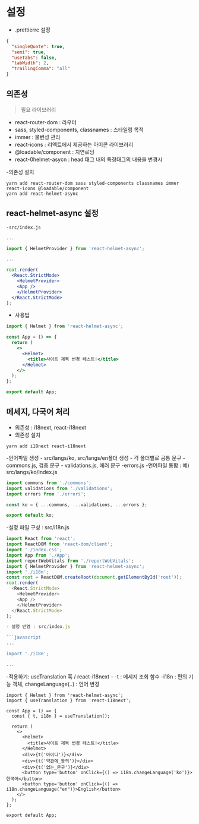 # 설정

- .prettierrc 설정

```json
{
  "singleQuote": true,
  "semi": true,
  "useTabs": false,
  "tabWidth": 2,
  "trailingComma": "all"
}
```

## 의존성

> 필요 라이브러리

- react-router-dom : 라우터
- sass, styled-components, classnames : 스타일링 목적
- immer : 불변성 관리
- react-icons : 리엑트에서 제공하는 아이콘 라이브러리
- @loadable/component : 지연로딩
- react-0helmet-asycn : head 태그 내의 특정태그의 내용을 변경시

-의존성 설치

```
yarn add react-router-dom sass styled-components classnames immer react-icons @loadable/component
yarn add react-helmet-async
```

## react-helmet-async 설정

    -src/index.js

```jsx
...

import { HelmetProvider } from 'react-helmet-async';

...

root.render(
  <React.StrictMode>
    <HelmetProvider>
    <App />
    </HelmetProvider>
  </React.StrictMode>
);

```

- 사용법

```jsx
import { Helmet } from 'react-helmet-async';

const App = () => {
  return (
    <>
      <Helmet>
        <title>사이트 제목 변경 테스트!</title>
      </Helmet>
    </>
  );
};

export default App;
```

## 메세지, 다국어 처리

- 의존성 : i18next, react-i18next
- 의존성 설치

```
yarn add i18next react-i18next
```

-언어파일 생성 - src/langs/ko, src/langs/en폴더 생성 - 각 폴더별로 공통 문구 - commons.js, 검증 문구 - validations.js, 에러 문구 -errors.js -언어파일 통합 : 예) src/langs/ko/index.js

```javascript
import commons from './commons';
import validations from './validations';
import errors from './errors';

const ko = { ...commons, ...validations, ...errors };

export default ko;
```

-설정 파일 구성 : src/i18n.js

````javascript
import React from 'react';
import ReactDOM from 'react-dom/client';
import './index.css';
import App from './App';
import reportWebVitals from './reportWebVitals';
import { HelmetProvider } from 'react-helmet-async';
import './i18n';
const root = ReactDOM.createRoot(document.getElementById('root'));
root.render(
  <React.StrictMode>
    <HelmetProvider>
    <App />
    </HelmetProvider>
  </React.StrictMode>
);

- 설정 반영 : src/index.js

```javascript
...

import './i18n';

...

````

-적용하기: useTranslation 훅 / react-i18next -
    -t : 메세지 조회 함수
    -i18n : 편의 기능 객체, changeLanguage(..) : 언어 변경

```jes
import { Helmet } from 'react-helmet-async';
import { useTranslation } from 'react-i18next';

const App = () => {
  const { t, i18n } = useTranslation();

  return (
    <>
      <Helmet>
        <title>사이트 제목 변경 테스트!</title>
      </Helmet>
      <div>{t('아이디')}</div>
      <div>{t('약관에_동의')}</div>
      <div>{t('없는_문구')}</div>
      <button type='button' onClick={() => i18n.changeLanguage('ko')}>한국어</button>
      <button type='button' onClick={() => i18n.changeLanguage("en")}>English</button>
    </>
  );
};

export default App;
